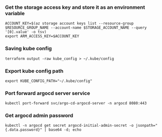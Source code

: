 ### Get the storage access key and store it as an environment variable
```
ACCOUNT_KEY=$(az storage account keys list --resource-group $RESOURCE_GROUP_NAME --account-name $STORAGE_ACCOUNT_NAME --query '[0].value' -o tsv)
export ARM_ACCESS_KEY=$ACCOUNT_KEY
```

### Saving kube config
```
terraform output -raw kube_config > ~/.kube/config
```

### Export kube config path
```
export KUBE_CONFIG_PATH="~/.kube/config"
```

### Port forward argocd server service
```
kubectl port-forward svc/argo-cd-argocd-server -n argocd 8080:443
```

### Get argocd admin password
```
kubectl -n argocd get secret argocd-initial-admin-secret -o jsonpath="{.data.password}" | base64 -d; echo
```